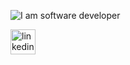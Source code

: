 ![I am software developer](https://i.ibb.co/fnsLM84/gitbunner.jpg)

[<img src='https://cdn.jsdelivr.net/npm/simple-icons@3.0.1/icons/linkedin.svg' alt='linkedin' height='40'>](https://www.linkedin.com/in/tsuri-cohen/)  
